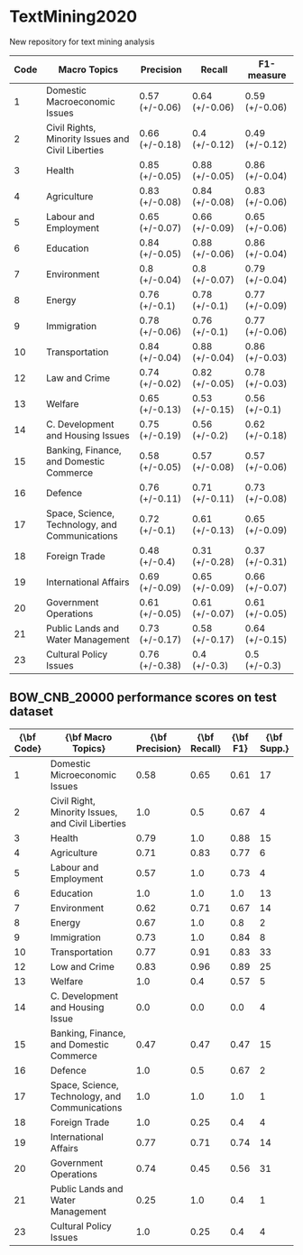 # TextMining2020
New repository for text mining analysis

| Code            | Macro Topics                                      | Precision      | Recall         | F1-measure     |
|-----------------|---------------------------------------------------|----------------|----------------|----------------|
| 1               | Domestic Macroeconomic Issues                     | 0.57 (+/-0.06) | 0.64 (+/-0.06) | 0.59 (+/-0.06) |
| 2               | Civil Rights, Minority Issues and Civil Liberties | 0.66 (+/-0.18) | 0.4 (+/-0.12)  | 0.49 (+/-0.12) |
| 3               | Health                                            | 0.85 (+/-0.05) | 0.88 (+/-0.05) | 0.86 (+/-0.04) |
| 4               | Agriculture                                       | 0.83 (+/-0.08) | 0.84 (+/-0.08) | 0.83 (+/-0.06) |
| 5               | Labour and Employment                             | 0.65 (+/-0.07) | 0.66 (+/-0.09) | 0.65 (+/-0.06) |
| 6               | Education                                         | 0.84 (+/-0.05) | 0.88 (+/-0.06) | 0.86 (+/-0.04) |
| 7               | Environment                                       | 0.8 (+/-0.04)  | 0.8 (+/-0.07)  | 0.79 (+/-0.04) |
| 8               | Energy                                            | 0.76 (+/-0.1)  | 0.78 (+/-0.1)  | 0.77 (+/-0.09) |
| 9               | Immigration                                       | 0.78 (+/-0.06) | 0.76 (+/-0.1)  | 0.77 (+/-0.06) |
| 10              | Transportation                                    | 0.84 (+/-0.04) | 0.88 (+/-0.04) | 0.86 (+/-0.03) |
| 12              | Law and Crime                                     | 0.74 (+/-0.02) | 0.82 (+/-0.05) | 0.78 (+/-0.03) |
| 13              | Welfare                                           | 0.65 (+/-0.13) | 0.53 (+/-0.15) | 0.56 (+/-0.1)  |
| 14              | C. Development and Housing Issues                 | 0.75 (+/-0.19) | 0.56 (+/-0.2)  | 0.62 (+/-0.18) |
| 15              | Banking, Finance, and Domestic Commerce           | 0.58 (+/-0.05) | 0.57 (+/-0.08) | 0.57 (+/-0.06) |
| 16              | Defence                                           | 0.76 (+/-0.11) | 0.71 (+/-0.11) | 0.73 (+/-0.08) |
| 17              | Space, Science, Technology, and Communications    | 0.72 (+/-0.1)  | 0.61 (+/-0.13) | 0.65 (+/-0.09) |
| 18              | Foreign Trade                                     | 0.48 (+/-0.4)  | 0.31 (+/-0.28) | 0.37 (+/-0.31) |
| 19              | International Affairs                             | 0.69 (+/-0.09) | 0.65 (+/-0.09) | 0.66 (+/-0.07) |
| 20              | Government Operations                             | 0.61 (+/-0.05) | 0.61 (+/-0.07) | 0.61 (+/-0.05) |
| 21              | Public Lands and Water Management                 | 0.73 (+/-0.17) | 0.58 (+/-0.17) | 0.64 (+/-0.15) |
| 23              | Cultural Policy Issues                            | 0.76 (+/-0.38) | 0.4 (+/-0.3)   | 0.5 (+/-0.3)   |

## BOW_CNB_20000 performance scores on test dataset

| **{\bf Code}** | **{\bf Macro Topics}**                            | **{\bf Precision}** | **{\bf Recall}** | **{\bf F1}** | **{\bf Supp.}** |
|----------------|---------------------------------------------------|---------------------|------------------|--------------|-----------------|
| 1              | Domestic Microeconomic Issues                     | 0\.58               | 0\.65            | 0\.61        | 17              |
| 2              | Civil Right, Minority Issues, and Civil Liberties | 1\.0                | 0\.5             | 0\.67        | 4               |
| 3              | Health                                            | 0\.79               | 1\.0             | 0\.88        | 15              |
| 4              | Agriculture                                       | 0\.71               | 0\.83            | 0\.77        | 6               |
| 5              | Labour and Employment                             | 0\.57               | 1\.0             | 0\.73        | 4               |
| 6              | Education                                         | 1\.0                | 1\.0             | 1\.0         | 13              |
| 7              | Environment                                       | 0\.62               | 0\.71            | 0\.67        | 14              |
| 8              | Energy                                            | 0\.67               | 1\.0             | 0\.8         | 2               |
| 9              | Immigration                                       | 0\.73               | 1\.0             | 0\.84        | 8               |
| 10             | Transportation                                    | 0\.77               | 0\.91            | 0\.83        | 33              |
| 12             | Low and Crime                                     | 0\.83               | 0\.96            | 0\.89        | 25              |
| 13             | Welfare                                           | 1\.0                | 0\.4             | 0\.57        | 5               |
| 14             | C\. Development and Housing Issue                 | 0\.0                | 0\.0             | 0\.0         | 4               |
| 15             | Banking, Finance, and Domestic Commerce           | 0\.47               | 0\.47            | 0\.47        | 15              |
| 16             | Defence                                           | 1\.0                | 0\.5             | 0\.67        | 2               |
| 17             | Space, Science, Technology, and Communications    | 1\.0                | 1\.0             | 1\.0         | 1               |
| 18             | Foreign Trade                                     | 1\.0                | 0\.25            | 0\.4         | 4               |
| 19             | International Affairs                             | 0\.77               | 0\.71            | 0\.74        | 14              |
| 20             | Government Operations                             | 0\.74               | 0\.45            | 0\.56        | 31              |
| 21             | Public Lands and Water Management                 | 0\.25               | 1\.0             | 0\.4         | 1               |
| 23             | Cultural Policy Issues                            | 1\.0                | 0\.25            | 0\.4         | 4               |

